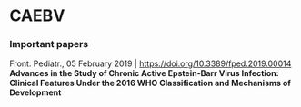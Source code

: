 # CAEBV

### Important papers

Front. Pediatr., 05 February 2019 | https://doi.org/10.3389/fped.2019.00014
**Advances in the Study of Chronic Active Epstein-Barr Virus Infection:     
Clinical Features Under the 2016 WHO Classification and Mechanisms of Development**
